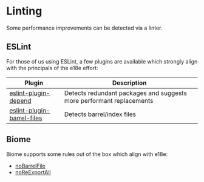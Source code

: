 # Linting

Some performance improvements can be detected via a linter.

## ESLint

For those of us using ESLint, a few plugins are available which strongly
align with the principals of the e18e effort:

| Plugin | Description |
| -- | -- |
| [eslint-plugin-depend](https://github.com/es-tooling/eslint-plugin-depend) | Detects redundant packages and suggests more performant replacements |
| [eslint-plugin-barrel-files](https://github.com/thepassle/eslint-plugin-barrel-files) | Detects barrel/index files |

## Biome

Biome supports some rules out of the box which align with e18e:

- [noBarrelFile](https://biomejs.dev/linter/rules/no-barrel-file/)
- [noReExportAll](https://biomejs.dev/linter/rules/no-re-export-all/)
